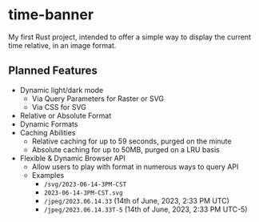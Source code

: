 # time-banner

My first Rust project, intended to offer a simple way to display the current time relative, in an image format.

## Planned Features

- Dynamic light/dark mode
    - Via Query Parameters for Raster or SVG
    - Via CSS for SVG
- Relative or Absolute Format
- Dynamic Formats
- Caching Abilities
    - Relative caching for up to 59 seconds, purged on the minute
    - Absolute caching for up to 50MB, purged on a LRU basis
- Flexible & Dynamic Browser API
    - Allow users to play with format in numerous ways to query API
    - Examples
        - `/svg/2023-06-14-3PM-CST`
        - `2023-06-14-3PM-CST.svg`
        - `/jpeg/2023.06.14.33` (14th of June, 2023, 2:33 PM UTC)
        - `/jpeg/2023.06.14.33T-5` (14th of June, 2023, 2:33 PM UTC-5)